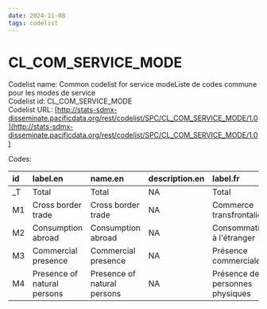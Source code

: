 ```yaml
---
date: 2024-11-08
tags: codelist
---
```


# CL_COM_SERVICE_MODE

Codelist name: Common codelist for service modeListe de codes commune pour les modes de service  
Codelist id: CL_COM_SERVICE_MODE  
Codelist URL: [http://stats-sdmx-disseminate.pacificdata.org/rest/codelist/SPC/CL_COM_SERVICE_MODE/1.0](http://stats-sdmx-disseminate.pacificdata.org/rest/codelist/SPC/CL_COM_SERVICE_MODE/1.0)  

Codes:  

|id |label.en                    |name.en                     |description.en |label.fr                        |name.fr                         |description.fr |
|:--|:---------------------------|:---------------------------|:--------------|:-------------------------------|:-------------------------------|:--------------|
|_T |Total                       |Total                       |NA             |Total                           |Total                           |NA             |
|M1 |Cross border trade          |Cross border trade          |NA             |Commerce transfrontalier        |Commerce transfrontalier        |NA             |
|M2 |Consumption abroad          |Consumption abroad          |NA             |Consommation à l'étranger       |Consommation à l'étranger       |NA             |
|M3 |Commercial presence         |Commercial presence         |NA             |Présence commerciale            |Présence commerciale            |NA             |
|M4 |Presence of natural persons |Presence of natural persons |NA             |Présence de personnes physiques |Présence de personnes physiques |NA             |
